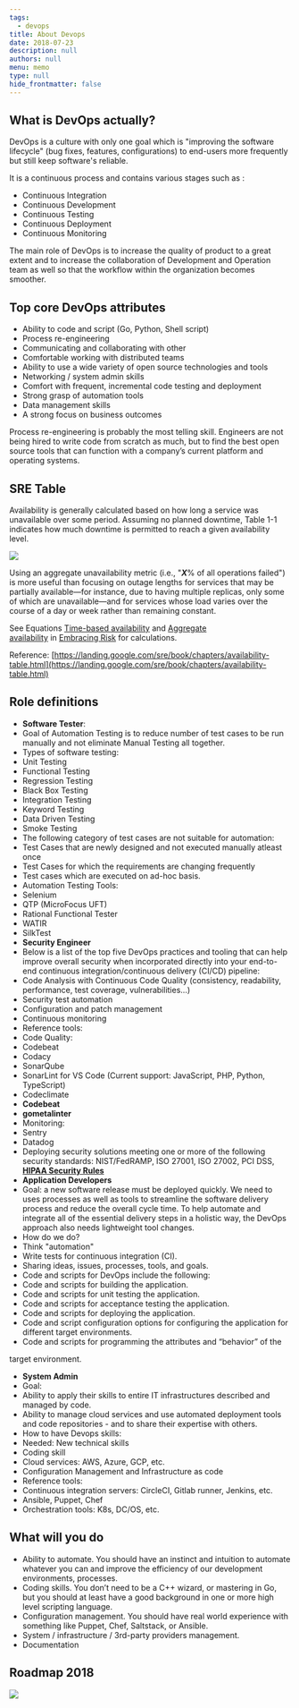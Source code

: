 ```yaml
---
tags: 
  - devops
title: About Devops
date: 2018-07-23
description: null
authors: null
menu: memo
type: null
hide_frontmatter: false
---
```


## **What is DevOps actually?**
DevOps is a culture with only one goal which is "improving the software lifecycle" (bug fixes, features, configurations) to end-users more frequently but still keep software's reliable.

It is a continuous process and contains various stages such as :

* Continuous Integration
* Continuous Development
* Continuous Testing
* Continuous Deployment
* Continuous Monitoring

The main role of DevOps is to increase the quality of product to a great extent and to increase the collaboration of Development and Operation team as well so that the workflow within the organization becomes smoother.

## Top core DevOps attributes
* Ability to code and script (Go, Python, Shell script)
* Process re-engineering
* Communicating and collaborating with other
* Comfortable working with distributed teams
* Ability to use a wide variety of open source technologies and tools
* Networking / system admin skills
* Comfort with frequent, incremental code testing and deployment
* Strong grasp of automation tools
* Data management skills
* A strong focus on business outcomes

Process re-engineering is probably the most telling skill. Engineers are not being hired to write code from scratch as much, but to find the best open source tools that can function with a company’s current platform and operating systems.

## SRE Table
Availability is generally calculated based on how long a service was unavailable over some period. Assuming no planned downtime, Table 1-1 indicates how much downtime is permitted to reach a given availability level.

![](assets/about-devops_9332ba5aa78b621a63f04a098e8ff602_md5.webp)

Using an aggregate unavailability metric (i.e., "***X***% of all operations failed") is more useful than focusing on outage lengths for services that may be partially available—for instance, due to having multiple replicas, only some of which are unavailable—and for services whose load varies over the course of a day or week rather than remaining constant.

See Equations [Time-based availability](https://landing.google.com/sre/book/chapters/embracing-risk.html#risk-management_measuring-service-risk_time-availability-equation) and [Aggregate availability](https://landing.google.com/sre/book/chapters/embracing-risk.html#risk-management_measuring-service-risk_aggregate-availability-equation) in [Embracing Risk](https://landing.google.com/sre/book/chapters/embracing-risk.html) for calculations.

Reference: [https://landing.google.com/sre/book/chapters/availability-table.html](https://landing.google.com/sre/book/chapters/availability-table.html)

## Role definitions
* **Software Tester**: 
* Goal of Automation Testing is to reduce number of test cases to be run manually and not eliminate Manual Testing all together.
* Types of software testing:
* Unit Testing
* Functional Testing
* Regression Testing
* Black Box Testing
* Integration Testing
* Keyword Testing
* Data Driven Testing
* Smoke Testing
* The following category of test cases are not suitable for automation:
* Test Cases that are newly designed and not executed manually atleast once
* Test Cases for which the requirements are changing frequently
* Test cases which are executed on ad-hoc basis.
* Automation Testing Tools:
* Selenium
* QTP (MicroFocus UFT)
* Rational Functional Tester
* WATIR
* SilkTest
* **Security Engineer**
* Below is a list of the top five DevOps practices and tooling that can help improve overall security when incorporated directly into your end-to-end continuous integration/continuous delivery (CI/CD) pipeline:
* Code Analysis with Continuous Code Quality (consistency, readability, performance, test coverage, vulnerabilities…)
* Security test automation 
* Configuration and patch management 
* Continuous monitoring 
* Reference tools:
* Code Quality:
* Codebeat
* Codacy
* SonarQube
* SonarLint for VS Code (Current support: JavaScript, PHP, Python, TypeScript)
* Codeclimate
* **Codebeat**
* **gometalinter**
* Monitoring:
* Sentry
* Datadog
* Deploying security solutions meeting one or more of the following security standards: NIST/FedRAMP, ISO 27001, ISO 27002, PCI DSS, **[HIPAA Security Rules](http://www.onlinetech.com/resources/references/what-is-the-hipaa-security-rule)**
* **Application Developers**
* Goal: a new software release must be deployed quickly. We need to uses processes as well as tools to streamline the software delivery process and reduce the overall cycle time. To help automate and integrate all of the essential delivery steps in a holistic way, the DevOps approach also needs lightweight tool changes.
* How do we do?
* Think "automation"
* Write tests for continuous integration (CI).
* Sharing ideas, issues, processes, tools, and goals.
* Code and scripts for DevOps include the following:
* Code and scripts for building the application.
* Code and scripts for unit testing the application.
* Code and scripts for acceptance testing the application.
* Code and scripts for deploying the application.
* Code and script configuration options for configuring the application for different target environments.
* Code and scripts for programming the attributes and “behavior” of the

target environment.

* **System Admin**
* Goal:
* Ability to apply their skills to entire IT infrastructures described and managed by code. 
* Ability to manage cloud services and use automated deployment tools and code repositories - and to share their expertise with others.
* How to have Devops skills:
* Needed: New technical skills
* Coding skill
* Cloud services: AWS, Azure, GCP, etc.
* Configuration Management and Infrastructure as code
* Reference tools:
* Continuous integration servers: CircleCI, Gitlab runner, Jenkins, etc.
* Ansible, Puppet, Chef
* Orchestration tools: K8s, DC/OS, etc.

## What will you do
* Ability to automate. You should have an instinct and intuition to automate whatever you can and improve the efficiency of our development environments, processes.
* Coding skills. You don’t need to be a C++ wizard, or mastering in Go, but you should at least have a good background in one or more high level scripting language.
* Configuration management. You should have real world experience with something like Puppet, Chef, Saltstack, or Ansible.
* System / infrastructure / 3rd-party providers management.
* Documentation

## Roadmap 2018
![](assets/about-devops_3ff5afb2faea481c0d85fe0d0f4591b5_md5.webp)


